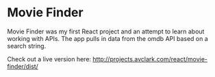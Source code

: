 # Movie Finder

Movie Finder was my first React project and an attempt to learn about working with APIs. The app pulls in data from the omdb API based on a search string. 

Check out a live version here: http://projects.avclark.com/react/movie-finder/dist/